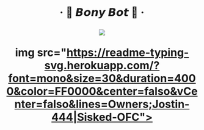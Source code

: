 <h1 align="center">‧ 🐰 𝘽𝙤𝙣𝙮 𝘽𝙤𝙩 🥕 ‧
</p>
<p>
        <img src= "https://i.ibb.co/fNdML4w/file.jpg">

img src="https://readme-typing-svg.herokuapp.com/?font=mono&size=30&duration=4000&color=FF0000&center=falso&vCenter=falso&lines=Owners;Jostin-444|Sisked-OFC">      

